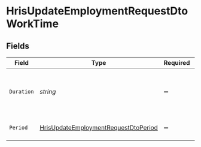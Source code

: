 # HrisUpdateEmploymentRequestDtoWorkTime


## Fields

| Field                                                                                                   | Type                                                                                                    | Required                                                                                                | Description                                                                                             | Example                                                                                                 |
| ------------------------------------------------------------------------------------------------------- | ------------------------------------------------------------------------------------------------------- | ------------------------------------------------------------------------------------------------------- | ------------------------------------------------------------------------------------------------------- | ------------------------------------------------------------------------------------------------------- |
| `Duration`                                                                                              | *string*                                                                                                | :heavy_minus_sign:                                                                                      | The work time duration in ISO 8601 duration format                                                      | P0Y0M0DT8H0M0S                                                                                          |
| `Period`                                                                                                | [HrisUpdateEmploymentRequestDtoPeriod](../../Models/Components/HrisUpdateEmploymentRequestDtoPeriod.md) | :heavy_minus_sign:                                                                                      | The period of the work time                                                                             | month                                                                                                   |
